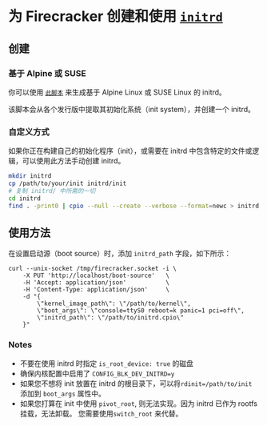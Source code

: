 # 为 Firecracker 创建和使用 [`initrd`](https://zh.wikipedia.org/wiki/Initrd)

## 创建

### 基于 Alpine 或 SUSE

你可以使用 [`此脚本`](https://github.com/marcov/firecracker-initrd)  来生成基于 Alpine Linux 或 SUSE Linux 的 initrd。

该脚本会从各个发行版中提取其初始化系统（init system），并创建一个 initrd。

### 自定义方式

如果你正在构建自己的初始化程序（init），或需要在 initrd 中包含特定的文件或逻辑，可以使用此方法手动创建 initrd。

```bash
mkdir initrd
cp /path/to/your/init initrd/init
# 复制 initrd/ 中所需的一切
cd initrd
find . -print0 | cpio --null --create --verbose --format=newc > initrd.cpio
```

## 使用方法

在设置启动源（boot source）时，添加 `initrd_path` 字段，如下所示：

```shell
curl --unix-socket /tmp/firecracker.socket -i \
    -X PUT 'http://localhost/boot-source'   \
    -H 'Accept: application/json'           \
    -H 'Content-Type: application/json'     \
    -d "{
        \"kernel_image_path\": \"/path/to/kernel\",
        \"boot_args\": \"console=ttyS0 reboot=k panic=1 pci=off\",
        \"initrd_path\": \"/path/to/initrd.cpio\"
    }"
```

### Notes

- 不要在使用 initrd 时指定 `is_root_device: true` 的磁盘
- 确保内核配置中启用了 `CONFIG_BLK_DEV_INITRD=y`
- 如果您不想将 init 放置在 initrd 的根目录下，可以将`rdinit=/path/to/init` 添加到 `boot_args` 属性中。
- 如果您打算在 init 中使用 `pivot_root`, 则无法实现。因为 initrd 已作为 rootfs 挂载，无法卸载。 您需要使用`switch_root` 来代替。

